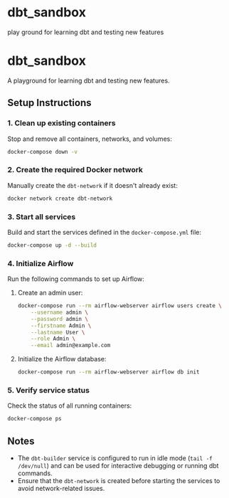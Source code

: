 # dbt_sandbox
play ground for learning dbt and testing new features

# dbt_sandbox
A playground for learning dbt and testing new features.

## Setup Instructions

### 1. Clean up existing containers
Stop and remove all containers, networks, and volumes:
```bash
docker-compose down -v
```

### 2. Create the required Docker network
Manually create the `dbt-network` if it doesn't already exist:
```bash
docker network create dbt-network
```

### 3. Start all services
Build and start the services defined in the `docker-compose.yml` file:
```bash
docker-compose up -d --build
```

### 4. Initialize Airflow
Run the following commands to set up Airflow:

1. Create an admin user:
   ```bash
   docker-compose run --rm airflow-webserver airflow users create \
       --username admin \
       --password admin \
       --firstname Admin \
       --lastname User \
       --role Admin \
       --email admin@example.com
   ```

2. Initialize the Airflow database:
   ```bash
   docker-compose run --rm airflow-webserver airflow db init
   ```

### 5. Verify service status
Check the status of all running containers:
```bash
docker-compose ps
```

## Notes
- The `dbt-builder` service is configured to run in idle mode (`tail -f /dev/null`) and can be used for interactive debugging or running dbt commands.
- Ensure that the `dbt-network` is created before starting the services to avoid network-related issues.
